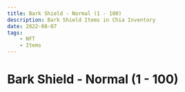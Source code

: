 ```yaml
---
title: Bark Shield - Normal (1 - 100)
description: Bark Shield Items in Chia Inventory
date: 2022-08-07
tags:
    - NFT
    - Items
---
```


# Bark Shield - Normal (1 - 100)

